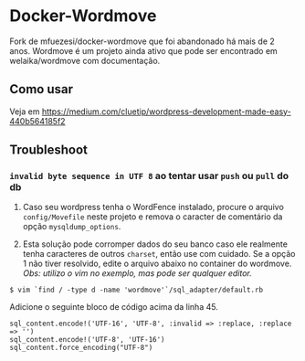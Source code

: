 # Docker-Wordmove

Fork de mfuezesi/docker-wordmove que foi abandonado há mais de 2 anos.
Wordmove é um projeto ainda ativo que pode ser encontrado em welaika/wordmove com documentação.

## Como usar
Veja em https://medium.com/cluetip/wordpress-development-made-easy-440b564185f2

## Troubleshoot

### `invalid byte sequence in UTF 8` ao tentar usar `push` ou `pull` do db
1. Caso seu wordpress tenha o WordFence instalado, procure o arquivo `config/Movefile` neste projeto e remova o caracter de comentário da opção `mysqldump_options`.

2. Esta solução pode corromper dados do seu banco caso ele realmente tenha caracteres de outros `charset`, então use com cuidado. Se a opção 1 não tiver resolvido, edite o arquivo abaixo no container do wordmove. _Obs: utilizo o vim no exemplo, mas pode ser qualquer editor._
```
$ vim `find / -type d -name 'wordmove'`/sql_adapter/default.rb
```
Adicione o seguinte bloco de código acima da linha 45.
```
sql_content.encode!('UTF-16', 'UTF-8', :invalid => :replace, :replace => '')
sql_content.encode!('UTF-8', 'UTF-16')
sql_content.force_encoding("UTF-8")
```
